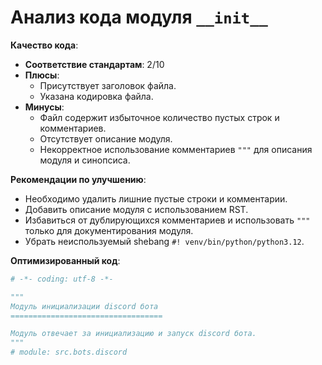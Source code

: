 # Анализ кода модуля `__init__`

**Качество кода**:

- **Соответствие стандартам**: 2/10
- **Плюсы**:
    - Присутствует заголовок файла.
    - Указана кодировка файла.
- **Минусы**:
    - Файл содержит избыточное количество пустых строк и комментариев.
    - Отсутствует описание модуля.
    - Некорректное использование комментариев ``"""`` для описания модуля и синопсиса.

**Рекомендации по улучшению**:

- Необходимо удалить лишние пустые строки и комментарии.
- Добавить описание модуля с использованием RST.
- Избавиться от дублирующихся комментариев и использовать `"""` только для документирования модуля.
- Убрать неиспользуемый shebang `#! venv/bin/python/python3.12`.

**Оптимизированный код**:

```python
# -*- coding: utf-8 -*-

"""
Модуль инициализации discord бота
==================================

Модуль отвечает за инициализацию и запуск discord бота.
"""
# module: src.bots.discord
```